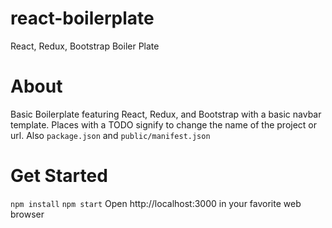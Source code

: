 # react-boilerplate
React, Redux, Bootstrap Boiler Plate

# About
Basic Boilerplate featuring React, Redux, and Bootstrap with a basic navbar template.
Places with a TODO signify to change the name of the project or url. Also `package.json` and `public/manifest.json`

# Get Started
`npm install`
`npm start`
Open http://localhost:3000 in your favorite web browser
